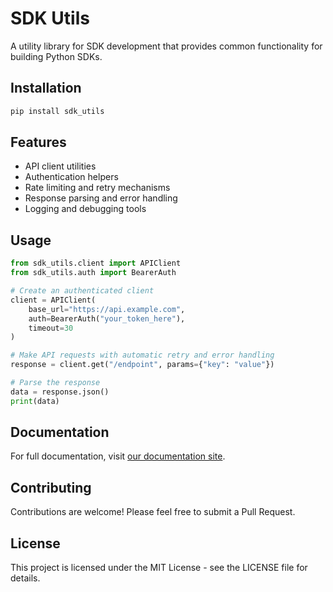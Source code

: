 # SDK Utils

A utility library for SDK development that provides common functionality for building Python SDKs.

## Installation

```bash
pip install sdk_utils
```

## Features

- API client utilities
- Authentication helpers
- Rate limiting and retry mechanisms
- Response parsing and error handling
- Logging and debugging tools

## Usage

```python
from sdk_utils.client import APIClient
from sdk_utils.auth import BearerAuth

# Create an authenticated client
client = APIClient(
    base_url="https://api.example.com",
    auth=BearerAuth("your_token_here"),
    timeout=30
)

# Make API requests with automatic retry and error handling
response = client.get("/endpoint", params={"key": "value"})

# Parse the response
data = response.json()
print(data)
```

## Documentation

For full documentation, visit [our documentation site](https://github.com/yourusername/sdk_utils).

## Contributing

Contributions are welcome! Please feel free to submit a Pull Request.

## License

This project is licensed under the MIT License - see the LICENSE file for details.
